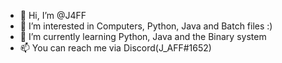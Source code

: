 - 👋 Hi, I’m @J4FF
- 👀 I’m interested in Computers, Python, Java and Batch files :)
- 🌱 I’m currently learning Python, Java and the Binary system
- 📫 You can reach me via Discord(J_AFF#1652)

<!---
J4FF/J4FF is a ✨ special ✨ repository because its `README.md` (this file) appears on your GitHub profile.
You can click the Preview link to take a look at your changes.
--->
